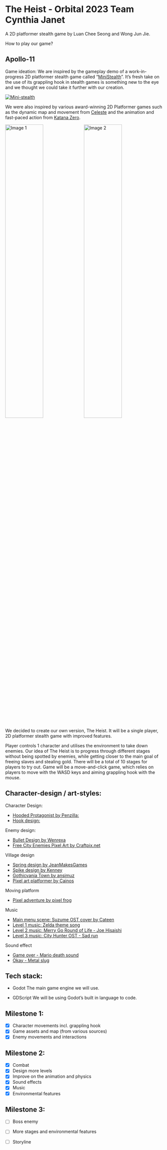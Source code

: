 # The Heist - Orbital 2023 Team Cynthia Janet
A 2D platformer stealth game by Luan Chee Seong and Wong Jun Jie. 

How to play our game?


## Apollo-11


Game ideation:
We are inspired by the gameplay demo of a work-in-progress 2D platformer stealth game called “[MiniStealth](https://fergonzalez.itch.io/ministealth-demo)”. It’s fresh take on the use of its grappling hook in stealth games is something new to the eye and we thought we could take it further with our creation. 

[![Mini-stealth](https://img.itch.zone/aW1hZ2UvMTY0NjcwNC85Njg3NzkzLmdpZg==/original/gK%2FWMZ.gif)](https://www.youtube.com/watch?v=JVWB5J3F048)

We were also inspired by various award-winning 2D Platformer games such as the dynamic map and movement from [Celeste](https://www.celestegame.com/) and the animation and fast-paced action from [Katana Zero](https://store.steampowered.com/app/460950/Katana_ZERO/).

<div style="display:flex padding: 100px;">
    <img src="https://fs-prod-cdn.nintendo-europe.com/media/images/06_screenshots/games_5/nintendo_switch_download_software_2/nswitchds_katanazero/NSwitchDS_KatanaZero_04.jpg" alt="Image 1" style="width:49%">
    <img src = "https://gaming-cdn.com/images/products/8003/screenshot/celeste-pc-mac-game-steam-wallpaper-3.jpg?v=1652434948)" alt="Image 2" style="width:49%">
</div>


We decided to create our own version, The Heist. It will be a single player, 2D platformer stealth game with improved features.

Player controls 1 character and utilises the environment to take down enemies. Our idea of The Heist is to progress through different stages without being spotted by enemies, while getting closer to the main goal of freeing slaves and stealing gold. There will be a total of 10 stages for players to try out. Game will be a move-and-click game, which relies on players to move with the WASD keys and aiming grappling hook with the mouse.


## Character-design / art-styles: 

Character Design: 
- [Hooded Protagonist by Penzilla:](https://penzilla.itch.io/hooded-protagonist)
- [Hook design:](https://gitlab.com/godotdemos/hook-demo)

Enemy design: 
- [Bullet Design by Wenrexa](https://wenrexa.itch.io/laser2020)
- [Free City Enemies Pixel Art by Craftpix.net](https://itch.io/queue/c/2053292/cyberpunk-pixel-art?game_id=1444512)

Village design
- [Spring design by JeanMakesGames](https://opengameart.org/content/ground-tileset-player-animation-youtube-2d-metroidvania-tutorial)
- [Spike design by Kenney](https://kenney.nl/assets/pixel-platformer)
- [Gothicvania Town by ansimuz](https://ansimuz.itch.io/gothicvania-town)
- [Pixel art platformer by Cainos](https://cainos.itch.io/pixel-art-platformer-village-props?download)

Moving platform
- [Pixel adventure by pixel frog](https://pixelfrog-assets.itch.io/pixel-adventure-1)

Music
- [Main menu scene: Suzume OST cover by Cateen](https://youtu.be/vlELy-EVLNw)
- [Level 1 music: Zelda theme song](https://youtu.be/cGufy1PAeTU)
- [Level 2 music: Merry Go Round of Life - Joe Hisaishi](https://youtu.be/2pQKqQ9sG50 )
- [Level 3 music: City Hunter OST - Sad run](https://youtu.be/evDbAajnosg )

Sound effect
- [Game over - Mario death sound](https://youtu.be/m9zhgDsd4P4)
- [Okay - Metal slug](https://youtu.be/Fxj7GzMPcAg)

## Tech stack:

- Godot
The main game engine we will use.

- GDScript
We will be using Godot’s built in language to code.

## Milestone 1:
- [x] Character movements incl. grappling hook
- [x] Game assets and map (from various sources)
- [x] Enemy movements and interactions

 ## Milestone 2:
 - [x] Combat
 - [x] Design more levels
 - [x] Improve on the animation and physics 
 - [x] Sound effects
 - [x] Music
 - [x] Environmental features

## Milestone 3:
- [ ] Boss enemy
- [ ] More stages and environmental features
- [ ] Storyline

